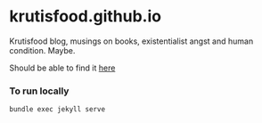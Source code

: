 # krutisfood.github.io

Krutisfood blog, musings on books, existentialist angst and human condition.  Maybe.

Should be able to find it [here](http://krutisfood.github.io/)

### To run locally

```
bundle exec jekyll serve
```
